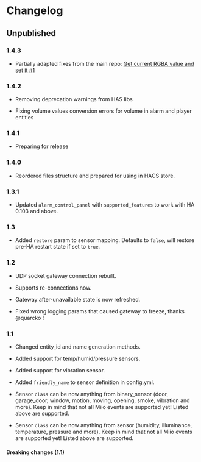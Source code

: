 # Changelog

## Unpublished 

### 1.4.3

* Partially adapted fixes from the main repo: [Get current RGBA value and set it #1](https://github.com/cadavre/miio_gateway/pull/1/files?diff=unified&w=1#diff-6ce3c4a54273f4ac99133eb77fece7f6)


### 1.4.2

* Removing deprecation warnings from HAS libs

* Fixing volume values conversion errors for volume in alarm and player entities


### 1.4.1

* Preparing for release

### 1.4.0

* Reordered files structure and prepared for using in HACS store.

### 1.3.1

* Updated `alarm_control_panel` with `supported_features` to work with HA 0.103 and above.

### 1.3

* Added `restore` param to sensor mapping. Defaults to `false`, will restore pre-HA restart state if set to `true`.

### 1.2

* UDP socket gateway connection rebuilt.

* Supports re-connections now.

* Gateway after-unavailable state is now refreshed.

* Fixed wrong logging params that caused gateway to freeze, thanks @quarcko !

### 1.1

* Changed entity_id and name generation methods.

* Added support for temp/humid/pressure sensors.

* Added support for vibration sensor.

* Added `friendly_name` to sensor definition in config.yml.

* Sensor `class` can be now anything from binary_sensor (door, garage_door, window, motion, moving, opening, smoke, vibration and more).
  Keep in mind that not all Miio events are supported yet! Listed above are supported.

* Sensor `class` can be now anything from sensor (humidity, illuminance, temperature, pressure and more).
  Keep in mind that not all Miio events are supported yet! Listed above are supported.

#### Breaking changes (1.1)
